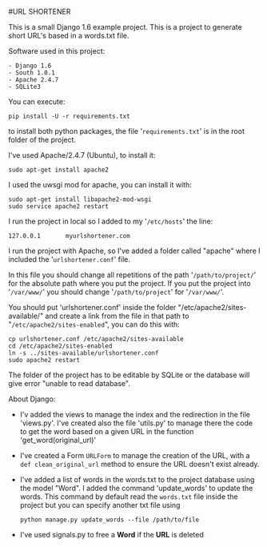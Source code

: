 #URL SHORTENER

This is a small Django 1.6 example project. This is a project to generate short URL's based in a words.txt file. 

Software used in this project:

    - Django 1.6
    - South 1.0.1
    - Apache 2.4.7
    - SQLite3

You can execute:

    pip install -U -r requirements.txt

to install both python packages, the file '`requirements.txt`' is in the root folder of the project.

I've used Apache/2.4.7 (Ubuntu), to install it:

    sudo apt-get install apache2

I used the uwsgi mod for apache, you can install it with:

    sudo apt-get install libapache2-mod-wsgi
    sudo service apache2 restart

I run the project in local so I added to my '`/etc/hosts`' the line:

    127.0.0.1       myurlshortener.com


I run the project with Apache, so I've added a folder called "apache" where I included the '`urlshortener.conf`' file.

In this file you should change all repetitions of the path '`/path/to/project/`' for the absolute path where you put the project. If you put the project into '`/var/www/`' you should change '`/path/to/project`' for '`/var/www/`'.

You should put 'urlshortener.conf' inside the folder "/etc/apache2/sites-available/" and create a link from the file in that path to "`/etc/apache2/sites-enabled`", you can do this with:

    cp urlshortener.conf /etc/apache2/sites-available
    cd /etc/apache2/sites-enabled
    ln -s ../sites-available/urlshortener.conf
    sudo apache2 restart


The folder of the project has to be editable by SQLite or the database will give error "unable to read database".



About Django:

- I'v added the views to manage the index and the redirection in the file 'views.py'. I've created also the file 'utils.py' to manage there the code to get the word based on a given URL in the function 'get_word(original_url)'

- I've created a Form `URLForm` to manage the creation of the URL, with a `def clean_original_url` method to ensure the URL doesn't exist already.

- I've added a list of words in the words.txt to the project database using the model "Word". I added the command 'update_words' to update the words. This command by default read the `words.txt` file inside the project but you can specify another txt file using 

    `python manage.py update_words --file /path/to/file`


- I've used signals.py to free a **Word** if the **URL** is deleted
